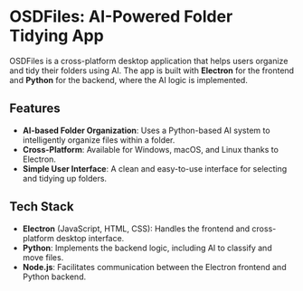 # OSDFiles: AI-Powered Folder Tidying App

OSDFiles is a cross-platform desktop application that helps users organize and tidy their folders using AI. The app is built with **Electron** for the frontend and **Python** for the backend, where the AI logic is implemented.

## Features
- **AI-based Folder Organization**: Uses a Python-based AI system to intelligently organize files within a folder.
- **Cross-Platform**: Available for Windows, macOS, and Linux thanks to Electron.
- **Simple User Interface**: A clean and easy-to-use interface for selecting and tidying up folders.

## Tech Stack
- **Electron** (JavaScript, HTML, CSS): Handles the frontend and cross-platform desktop interface.
- **Python**: Implements the backend logic, including AI to classify and move files.
- **Node.js**: Facilitates communication between the Electron frontend and Python backend.
